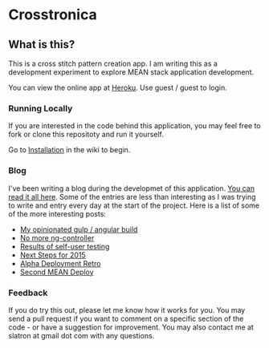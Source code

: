 # Crosstronica

## What is this?

This is a cross stitch pattern creation app. I am writing this as a development experiment to explore MEAN stack application development.

You can view the online app at [Heroku](https://crosstronica.herokuapp.com). Use guest / guest to login.

### Running Locally

If you are interested in the code behind this application, you may feel free to fork or clone this repositoty and run it yourself.

Go to [Installation](https://github.com/slatron/crosstronica/wiki/1\)-Installation) in the wiki to begin.

### Blog

I've been writing a blog during the developmet of this application. [You can read it all here](slatron.github.io). Some of the entries are less than interesting as I was trying to write and entry every day at the start of the project. Here is a list of some of the more interesting posts:

- [My opinionated gulp / angular build](http://slatron.github.io/gulp/angular/2014/10/11/gulp-build.html)
- [No more ng-controller](http://slatron.github.io/angular/directives/refactoring/2014/10/29/directive-refactoring.html)
- [Results of self-user testing](http://slatron.github.io/ui/2014/11/22/new-feature-reqs.html)
- [Next Steps for 2015](http://slatron.github.io/requirements/2015/01/11/new-reqs.html)
- [Alpha Deployment Retro](http://slatron.github.io/mongo,/heroku,/angular,/requirements/2015/02/24/alpha-deployment.html)
- [Second MEAN Deploy](http://slatron.github.io/mean,/heroku,/angular,/trello/2015/03/10/second-mean-deploy.html)

### Feedback

If you do try this out, please let me know how it works for you. You may send a pull request if you want to comment on a specific section of the code - or have a suggestion for improvement. You may also contact me at slatron at gmail dot com with any questions.
